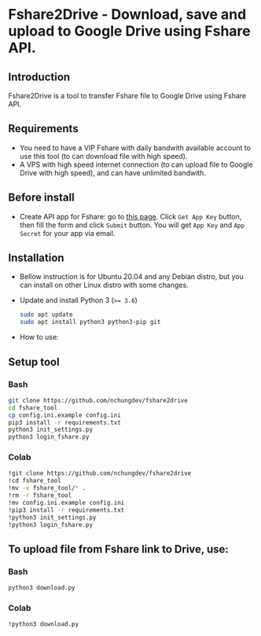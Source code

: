 # Fshare2Drive - Download, save and upload to Google Drive using Fshare API.

## Introduction

Fshare2Drive is a tool to transfer Fshare file to Google Drive using Fshare API.

## Requirements
- You need to have a VIP Fshare with daily bandwith available account to use this tool (to can download file with high speed).
- A VPS with high speed internet connection (to can upload file to Google Drive with high speed), and can have unlimited bandwith.

## Before install
- Create API app for Fshare: go to [this page](https://www.fshare.vn/api-doc). Click `Get App Key` button, then fill the form and click `Submit` button. You will get `App Key` and `App Secret` for your app via email.

## Installation
- Bellow instruction is for Ubuntu 20.04 and any Debian distro, but you can install on other Linux distro with some changes.
- Update and install Python 3 (`>= 3.6`)

    ```bash
    sudo apt update
    sudo apt install python3 python3-pip git
    ```
- How to use:
## Setup tool
### Bash
```bash
git clone https://github.com/nchungdev/fshare2drive
cd fshare_tool
cp config.ini.example config.ini
pip3 install -r requirements.txt
python3 init_settings.py
python3 login_fshare.py
```
### Colab
```bash
!git clone https://github.com/nchungdev/fshare2drive
!cd fshare_tool
!mv -v fshare_tool/* .
!rm -r fshare_tool
!mv config.ini.example config.ini
!pip3 install -r requirements.txt
!python3 init_settings.py
!python3 login_fshare.py
```
## To upload file from Fshare link to Drive, use:
### Bash
```bash
python3 download.py
```
### Colab
```bash
!python3 download.py
```